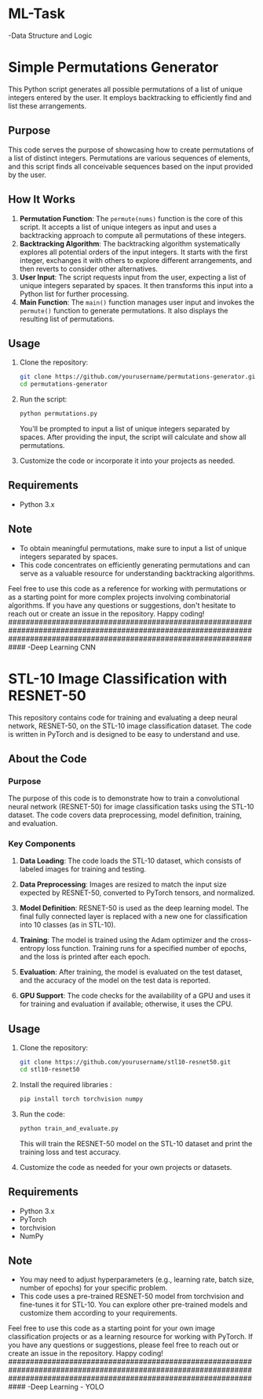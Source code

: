 # ML-Task
-Data Structure and Logic
# Simple Permutations Generator
This Python script generates all possible permutations of a list of unique integers entered by the user. It employs backtracking to efficiently find and list these arrangements.
## Purpose
This code serves the purpose of showcasing how to create permutations of a list of distinct integers. Permutations are various sequences of elements, and this script finds all conceivable sequences based on the input provided by the user.

## How It Works
1. **Permutation Function**: The `permute(nums)` function is the core of this script. It accepts a list of unique integers as input and uses a backtracking approach to compute all permutations of these integers.
2. **Backtracking Algorithm**: The backtracking algorithm systematically explores all potential orders of the input integers. It starts with the first integer, exchanges it with others to explore different arrangements, and then reverts to consider other alternatives.
3. **User Input**: The script requests input from the user, expecting a list of unique integers separated by spaces. It then transforms this input into a Python list for further processing.
4. **Main Function**: The `main()` function manages user input and invokes the `permute()` function to generate permutations. It also displays the resulting list of permutations.

## Usage

1. Clone the repository:

   ```bash
   git clone https://github.com/yourusername/permutations-generator.git
   cd permutations-generator
   ```

2. Run the script:

   ```bash
   python permutations.py
   ```

   You'll be prompted to input a list of unique integers separated by spaces. After providing the input, the script will calculate and show all permutations.

3. Customize the code or incorporate it into your projects as needed.

## Requirements
- Python 3.x

## Note

- To obtain meaningful permutations, make sure to input a list of unique integers separated by spaces.
- This code concentrates on efficiently generating permutations and can serve as a valuable resource for understanding backtracking algorithms.

Feel free to use this code as a reference for working with permutations or as a starting point for more complex projects involving combinatorial algorithms. If you have any questions or suggestions, don't hesitate to reach out or create an issue in the repository. Happy coding!
############################################################################################################################################################################
-Deep Learning CNN
# STL-10 Image Classification with RESNET-50

This repository contains code for training and evaluating a deep neural network, RESNET-50, on the STL-10 image classification dataset. The code is written in PyTorch and is designed to be easy to understand and use.

## About the Code

### Purpose
The purpose of this code is to demonstrate how to train a convolutional neural network (RESNET-50) for image classification tasks using the STL-10 dataset. The code covers data preprocessing, model definition, training, and evaluation.

### Key Components
1. **Data Loading**: The code loads the STL-10 dataset, which consists of labeled images for training and testing.

2. **Data Preprocessing**: Images are resized to match the input size expected by RESNET-50, converted to PyTorch tensors, and normalized.

3. **Model Definition**: RESNET-50 is used as the deep learning model. The final fully connected layer is replaced with a new one for classification into 10 classes (as in STL-10).

4. **Training**: The model is trained using the Adam optimizer and the cross-entropy loss function. Training runs for a specified number of epochs, and the loss is printed after each epoch.

5. **Evaluation**: After training, the model is evaluated on the test dataset, and the accuracy of the model on the test data is reported.

6. **GPU Support**: The code checks for the availability of a GPU and uses it for training and evaluation if available; otherwise, it uses the CPU.

## Usage

1. Clone the repository:

   ```bash
   git clone https://github.com/yourusername/stl10-resnet50.git
   cd stl10-resnet50
   ```

2. Install the required libraries :

   ```bash
   pip install torch torchvision numpy
   ```

3. Run the code:

   ```bash
   python train_and_evaluate.py
   ```

   This will train the RESNET-50 model on the STL-10 dataset and print the training loss and test accuracy.

4. Customize the code as needed for your own projects or datasets.

## Requirements

- Python 3.x
- PyTorch
- torchvision
- NumPy

## Note

- You may need to adjust hyperparameters (e.g., learning rate, batch size, number of epochs) for your specific problem.
- This code uses a pre-trained RESNET-50 model from torchvision and fine-tunes it for STL-10. You can explore other pre-trained models and customize them according to your requirements.

Feel free to use this code as a starting point for your own image classification projects or as a learning resource for working with PyTorch. If you have any questions or suggestions, please feel free to reach out or create an issue in the repository. Happy coding!
############################################################################################################################################################################
-Deep Learning - YOLO


